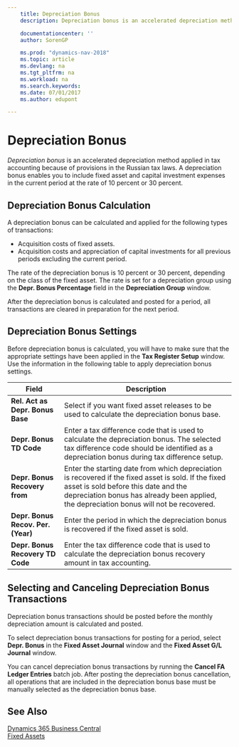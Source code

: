 ```yaml
---
    title: Depreciation Bonus
    description: Depreciation bonus is an accelerated depreciation method applied in tax accounting because of provisions in the Russian tax laws. A depreciation bonus enables you to include fixed asset and capital investment expenses in the current period at the rate of 10 percent or 30 percent.

    documentationcenter: ''
    author: SorenGP

    ms.prod: "dynamics-nav-2018"
    ms.topic: article
    ms.devlang: na
    ms.tgt_pltfrm: na
    ms.workload: na
    ms.search.keywords:
    ms.date: 07/01/2017
    ms.author: edupont

---
```

# Depreciation Bonus
*Depreciation bonus* is an accelerated depreciation method applied in tax accounting because of provisions in the Russian tax laws. A depreciation bonus enables you to include fixed asset and capital investment expenses in the current period at the rate of 10 percent or 30 percent.  

## Depreciation Bonus Calculation  
A depreciation bonus can be calculated and applied for the following types of transactions:  

- Acquisition costs of fixed assets.  
- Acquisition costs and appreciation of capital investments for all previous periods excluding the current period.  

The rate of the depreciation bonus is 10 percent or 30 percent, depending on the class of the fixed asset. The rate is set for a depreciation group using the **Depr. Bonus Percentage** field in the **Depreciation Group** window.  

After the depreciation bonus is calculated and posted for a period, all transactions are cleared in preparation for the next period.  

## Depreciation Bonus Settings  
Before depreciation bonus is calculated, you will have to make sure that the appropriate settings have been applied in the **Tax Register Setup** window. Use the information in the following table to apply depreciation bonus settings.  

|Field|Description|  
|---------------------------------|---------------------------------------|  
|**Rel. Act as Depr. Bonus Base**|Select if you want fixed asset releases to be used to calculate the depreciation bonus base.|  
|**Depr. Bonus TD Code**|Enter a tax difference code that is used to calculate the depreciation bonus. The selected tax difference code should be identified as a depreciation bonus during tax difference setup.|  
|**Depr. Bonus Recovery from**|Enter the starting date from which depreciation is recovered if the fixed asset is sold. If the fixed asset is sold before this date and the depreciation bonus has already been applied, the depreciation bonus will not be recovered.|  
|**Depr. Bonus Recov. Per. (Year)**|Enter the period in which the depreciation bonus is recovered if the fixed asset is sold.|  
|**Depr. Bonus Recovery TD Code**|Enter the tax difference code that is used to calculate the depreciation bonus recovery amount in tax accounting.|  

## Selecting and Canceling Depreciation Bonus Transactions  
Depreciation bonus transactions should be posted before the monthly depreciation amount is calculated and posted.  

To select depreciation bonus transactions for posting for a period, select **Depr. Bonus** in the **Fixed Asset Journal** window and the **Fixed Asset G/L Journal** window.  

You can cancel depreciation bonus transactions by running the **Cancel FA Ledger Entries** batch job. After posting the depreciation bonus cancellation, all operations that are included in the depreciation bonus base must be manually selected as the depreciation bonus base.  

## See Also
[Dynamics 365 Business Central](/dynamics365/business-central/)  
[Fixed Assets](../../fa-manage.md)  
